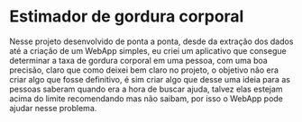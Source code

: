 # Estimador de gordura corporal
Nesse projeto desenvolvido de ponta a ponta, desde da extração dos dados até a criação de um WebApp simples, eu criei um aplicativo que consegue determinar a taxa de gordura corporal em uma pessoa, com uma boa precisão, claro que como deixei bem claro no projeto, o objetivo não era criar algo que fosse definitivo, é sim criar algo que desse uma ideia para as pessoas saberam quando era a hora de buscar ajuda, talvez elas estejam acima do limite recomendando mas não saibam, por isso o WebApp pode ajudar nesse problema.
